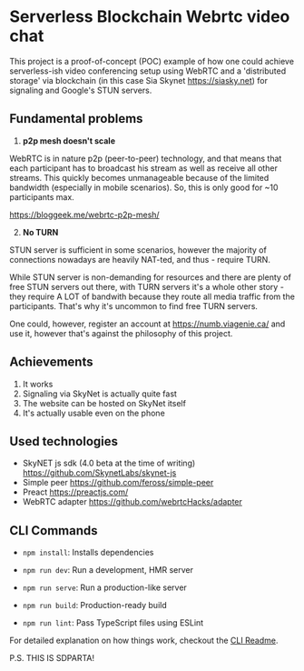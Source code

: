 # Serverless Blockchain Webrtc video chat


This project is a proof-of-concept (POC) example of how one could achieve serverless-ish video conferencing setup
using WebRTC and a 'distributed storage' via blockchain (in this case Sia Skynet https://siasky.net) for signaling and Google's STUN servers.



## Fundamental problems

1. **p2p mesh doesn't scale**

WebRTC is in nature p2p (peer-to-peer) technology, and that means that each participant has to broadcast his stream as well as receive all other streams.
This quickly becomes unmanageable because of the limited bandwidth (especially in mobile scenarios).
So, this is only good for ~10 participants max.

https://bloggeek.me/webrtc-p2p-mesh/

2. **No TURN**

STUN server is sufficient in some scenarios, however the majority of connections nowadays are heavily NAT-ted, and thus - require TURN.

While STUN server is non-demanding for resources and there are plenty of free STUN servers out there, 
with TURN servers it's a whole other story - they require A LOT of bandwith because they route all media traffic from the participants.
That's why it's uncommon to find free TURN servers.

One could, however, register an account at https://numb.viagenie.ca/ and use it, however that's against the philosophy of this project.


## Achievements

1. It works
2. Signaling via SkyNet is actually quite fast
3. The website can be hosted on SkyNet itself
4. It's actually usable even on the phone




## Used technologies

* SkyNET js sdk (4.0 beta at the time of writing)  https://github.com/SkynetLabs/skynet-js
* Simple peer https://github.com/feross/simple-peer
* Preact https://preactjs.com/
* WebRTC adapter https://github.com/webrtcHacks/adapter





## CLI Commands
*   `npm install`: Installs dependencies

*   `npm run dev`: Run a development, HMR server

*   `npm run serve`: Run a production-like server

*   `npm run build`: Production-ready build

*   `npm run lint`: Pass TypeScript files using ESLint

For detailed explanation on how things work, checkout the [CLI Readme](https://github.com/developit/preact-cli/blob/master/README.md).



P.S. THIS IS SDPARTA!